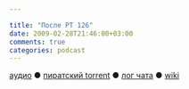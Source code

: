 ```yaml
---

title: "После РТ 126"
date: 2009-02-28T21:46:00+03:00
comments: true
categories: podcast
---
```

[аудио](http://cdn.radio-t.com/rt126post.mp3) ● [пиратский torrent](http://pirates.radio-t.com/torrents/rt126post.mp3.torrent) ● [лог чата](http://chat.radio-t.com/logs/radio-t-126.html) ● [wiki](http://wiki.radio-t.com/%D0%9F%D0%BE%D1%81%D0%BB%D0%B5_%D0%A0%D0%A2_126)<audio src="http://cdn.radio-t.com/rt126post.mp3" preload="none">
